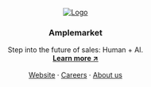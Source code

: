 <!-- PROJECT LOGO -->
<p align="center">
  <a href="https://github.com/amplemarket">
   <img src="https://assets.amplemarket.com/assets/images/amplemarket_github_hero.png" alt="Logo">
  </a>




  <h3 align="center">Amplemarket</h3>

  <p align="center">
Step into the future of sales: Human + AI.
    <br />
    <a href="https://www.amplemarket.com"><strong>Learn more ↗︎</strong></a>
    <br />
    <br />
    <a href="https://www.amplemarket.com">Website</a>
    ·
    <a href="https://www.amplemarket.com/careers">Careers</a>
    ·
    <a href="https://www.amplemarket.com/about">About us</a>
  </p>
</p>